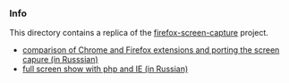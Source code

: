 ### Info
 This directory contains a replica of the [firefox-screen-capture](https://github.com/kirill09/firefox-screen-capture) project.

* [comparison of Chrome and Firefox extensions and porting the screen capure (in Russsian)](https://habrahabr.ru/post/302274/)
* [full screen show with php and IE (in Russian)](https://habr.com/ru/post/62965/)
